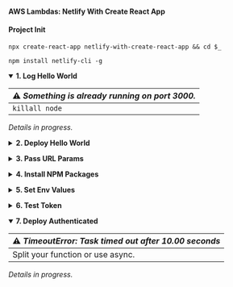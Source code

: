 #### AWS Lambdas: Netlify With Create React App  ####

<p></p>

#### Project Init ####

<p></p>

<pre><code>npx create-react-app netlify-with-create-react-app && cd $_</code></pre>

<p></p>

<pre><code>npm install netlify-cli -g</code></pre>


<p></p>


<details open>
<summary><strong>1. Log Hello World</strong>
</summary>

<p></p>

  | :warning:  _Something is already running on port 3000._ |
  |-----------------------------------------|
  | <code>killall node</code> |

<em>Details in progress.</em>

<p></p>

</details>


<p></p>


<details closed>
<summary><strong>2. Deploy Hello World</strong>
</summary>


<p></p>

<em>Details in progress.</em>

<p></p>

</details>

<p></p>

<details closed>
<summary><strong>3. Pass URL Params</strong>
</summary>

<p></p>

<em>Details in progress.</em>

<p></p>

</details>


<p></p>


<details closed>
<summary><strong>4. Install NPM Packages</strong>
</summary>

<p></p>

<em>Details in progress.</em>

<p></p>

</details>

<p></p>


<details closed>
<summary><strong>5. Set Env Values</strong>
</summary>

<p></p>

<em>Details in progress.</em>

<p></p>

</details>

<p></p>


<details closed>
<summary><strong>6. Test Token</strong>
</summary>

<p></p>

<em>Details in progress.</em>

<p></p>

</details>

<p></p>


<details open>
<summary><strong>7. Deploy Authenticated</strong>
</summary>

<p></p>

  | :warning:  _TimeoutError: Task timed out after 10.00 seconds_ |
  |-----------------------------------------|
  | Split your function or use async. |


<em>Details in progress.</em>

<p></p>

</details>
